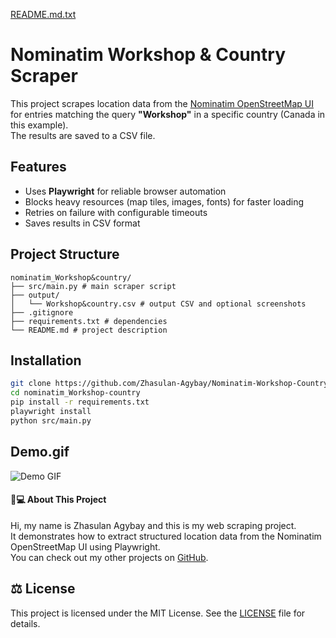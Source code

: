 [README.md.txt](https://github.com/user-attachments/files/22476977/README.md.txt)
# Nominatim Workshop & Country Scraper

This project scrapes location data from the [Nominatim OpenStreetMap UI](https://nominatim.openstreetmap.org/)  
for entries matching the query **"Workshop"** in a specific country (Canada in this example).  
The results are saved to a CSV file.

## Features
- Uses **Playwright** for reliable browser automation
- Blocks heavy resources (map tiles, images, fonts) for faster loading
- Retries on failure with configurable timeouts
- Saves results in CSV format

## Project Structure
```
nominatim_Workshop&country/ 
├── src/main.py # main scraper script 
├── output/
│   └── Workshop&country.csv # output CSV and optional screenshots 
├── .gitignore
├── requirements.txt # dependencies 
└── README.md # project description
```

## Installation
```bash
git clone https://github.com/Zhasulan-Agybay/Nominatim-Workshop-Country-Scraper.git
cd nominatim_Workshop-country
pip install -r requirements.txt
playwright install
python src/main.py
```

## Demo.gif
![Demo GIF](docs/demo.gif)

#### 👨💻 About This Project

Hi, my name is Zhasulan Agybay and this is my web scraping project.  
It demonstrates how to extract structured location data from the Nominatim OpenStreetMap UI using Playwright.  
You can check out my other projects on [GitHub](https://github.com/Zhasulan-Agybay).


## ⚖️ License
This project is licensed under the MIT License. See the [LICENSE](./LICENSE) file for details.
